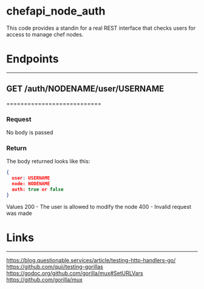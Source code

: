 # chefapi_node_auth

This code provides a standin for a real REST interface that checks users for access to manage chef nodes.

# Endpoints
-----------

## GET /auth/NODENAME/user/USERNAME
===========================

### Request
No body is passed

### Return
The body returned looks like this:
````json
{
  user: USERNAME
  node: NODENAME
  auth: true or false
}
````
Values
200 - The user is allowed to modify the node
400 - Invalid request was made

# Links
-------
https://blog.questionable.services/article/testing-http-handlers-go/
https://github.com/quii/testing-gorillas
https://godoc.org/github.com/gorilla/mux#SetURLVars
https://github.com/gorilla/mux
